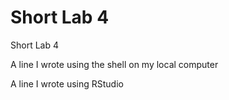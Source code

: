 # Short Lab 4
Short Lab 4

A line I wrote using the shell on my local computer

A line I wrote using RStudio
